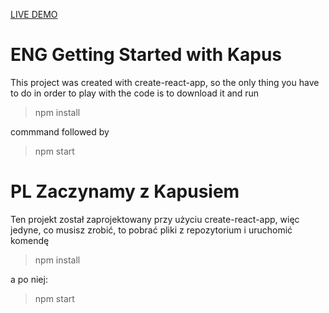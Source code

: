 [LIVE DEMO](https://distracted-turing-d81770.netlify.app/)

# ENG Getting Started with Kapus

This project was created with create-react-app, so the only thing you have to do in order to play with the code is to download it and run
>
>npm install
>
commmand followed by
>
>npm start
>
# PL Zaczynamy z Kapusiem

Ten projekt został zaprojektowany przy użyciu create-react-app, więc jedyne, co musisz zrobić, to pobrać pliki z repozytorium i uruchomić komendę
>
>npm install
>
a po niej:
>
>npm start
>
